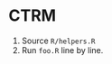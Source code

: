 <!-- README.md is generated from README.Rmd. Please edit that file -->
CTRM
====

1.  Source `R/helpers.R`
2.  Run `foo.R` line by line.
